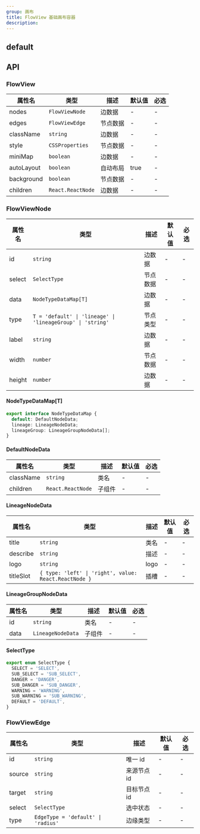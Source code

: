 ```yaml
---
group: 画布
title: FlowView 基础画布容器
description:
---
```


## default

<code src="./demos/ProFlowDemo.tsx"></code>

## API

### FlowView

| 属性名     | 类型              | 描述     | 默认值 | 必选 |
| ---------- | ----------------- | -------- | ------ | ---- |
| nodes      | `FlowViewNode`    | 边数据   | -      | -    |
| edges      | `FlowViewEdge`    | 节点数据 | -      | -    |
| className  | `string`          | 边数据   | -      | -    |
| style      | `CSSProperties`   | 节点数据 | -      | -    |
| miniMap    | `boolean`         | 边数据   | -      | -    |
| autoLayout | `boolean`         | 自动布局 | true   | -    |
| background | `boolean`         | 节点数据 | -      | -    |
| children   | `React.ReactNode` | 边数据   | -      | -    |

### FlowViewNode

| 属性名 | 类型                                                       | 描述     | 默认值 | 必选 |
| ------ | ---------------------------------------------------------- | -------- | ------ | ---- |
| id     | `string`                                                   | 边数据   | -      | -    |
| select | `SelectType`                                               | 节点数据 | -      | -    |
| data   | `NodeTypeDataMap[T]`                                       | 边数据   | -      | -    |
| type   | `T = 'default' \| 'lineage' \| 'lineageGroup' \| 'string'` | 节点类型 | -      | -    |
| label  | `string`                                                   | 边数据   | -      | -    |
| width  | `number`                                                   | 节点数据 | -      | -    |
| height | `number`                                                   | 边数据   | -      | -    |

#### NodeTypeDataMap[T]

```ts
export interface NodeTypeDataMap {
  default: DefaultNodeData;
  lineage: LineageNodeData;
  lineageGroup: LineageGroupNodeData[];
}
```

#### DefaultNodeData

| 属性名    | 类型              | 描述   | 默认值 | 必选 |
| --------- | ----------------- | ------ | ------ | ---- |
| className | `string`          | 类名   | -      | -    |
| children  | `React.ReactNode` | 子组件 | -      | -    |

#### LineageNodeData

| 属性名    | 类型                                                  | 描述 | 默认值 | 必选 |
| --------- | ----------------------------------------------------- | ---- | ------ | ---- |
| title     | `string`                                              | 类名 | -      | -    |
| describe  | `string`                                              | 描述 | -      | -    |
| logo      | `string`                                              | logo | -      | -    |
| titleSlot | `{ type: 'left' \| 'right', value: React.ReactNode }` | 插槽 | -      | -    |

#### LineageGroupNodeData

| 属性名 | 类型              | 描述   | 默认值 | 必选 |
| ------ | ----------------- | ------ | ------ | ---- |
| id     | `string`          | 类名   | -      | -    |
| data   | `LineageNodeData` | 子组件 | -      | -    |

#### SelectType

```ts
export enum SelectType {
  SELECT = 'SELECT',
  SUB_SELECT = 'SUB_SELECT',
  DANGER = 'DANGER',
  SUB_DANGER = 'SUB_DANGER',
  WARNING = 'WARNING',
  SUB_WARNING = 'SUB_WARNING',
  DEFAULT = 'DEFAULT',
}
```

### FlowViewEdge

| 属性名 | 类型                                | 描述        | 默认值 | 必选 |
| ------ | ----------------------------------- | ----------- | ------ | ---- |
| id     | `string`                            | 唯一 id     | -      | -    |
| source | `string`                            | 来源节点 id | -      | -    |
| target | `string`                            | 目标节点 id | -      | -    |
| select | `SelectType`                        | 选中状态    | -      | -    |
| type   | `EdgeType = 'default' \| 'radius' ` | 边缘类型    | -      | -    |
